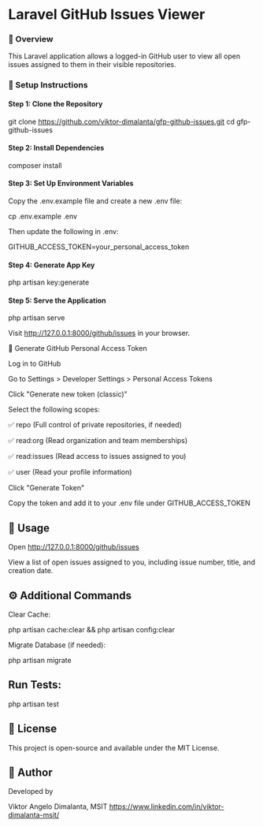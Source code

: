 # Laravel GitHub Issues Viewer

### 📌 Overview

This Laravel application allows a logged-in GitHub user to view all open issues assigned to them in their visible repositories.

### 🚀 Setup Instructions

#### Step 1: Clone the Repository

git clone https://github.com/viktor-dimalanta/gfp-github-issues.git
cd gfp-github-issues

#### Step 2: Install Dependencies

composer install

#### Step 3: Set Up Environment Variables

Copy the .env.example file and create a new .env file:

cp .env.example .env

Then update the following in .env:

GITHUB_ACCESS_TOKEN=your_personal_access_token

#### Step 4: Generate App Key

php artisan key:generate

#### Step 5: Serve the Application

php artisan serve

Visit http://127.0.0.1:8000/github/issues in your browser.

🔑 Generate GitHub Personal Access Token

Log in to GitHub

Go to Settings > Developer Settings > Personal Access Tokens

Click "Generate new token (classic)"

Select the following scopes:

✅ repo (Full control of private repositories, if needed)

✅ read:org (Read organization and team memberships)

✅ read:issues (Read access to issues assigned to you)

✅ user (Read your profile information)

Click "Generate Token"

Copy the token and add it to your .env file under GITHUB_ACCESS_TOKEN

## 📌 Usage

Open http://127.0.0.1:8000/github/issues

View a list of open issues assigned to you, including issue number, title, and creation date.

## ⚙️ Additional Commands

Clear Cache:

php artisan cache:clear && php artisan config:clear

Migrate Database (if needed):

php artisan migrate

## Run Tests:

php artisan test

## 📜 License

This project is open-source and available under the MIT License.

## 👤 Author

Developed by

Viktor Angelo Dimalanta, MSIT https://www.linkedin.com/in/viktor-dimalanta-msit/

